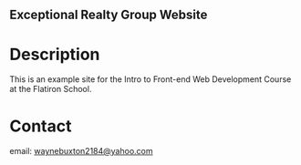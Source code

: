 Exceptional Realty Group Website
---

# Description

This is an example site for the Intro to Front-end Web Development Course at the Flatiron School.

# Contact

email: waynebuxton2184@yahoo.com
